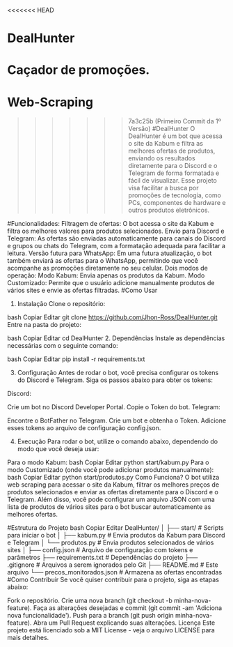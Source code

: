 <<<<<<< HEAD
# DealHunter
Caçador de promoções.
=======
# Web-Scraping
>>>>>>> 7a3c25b (Primeiro Commit da 1º Versão)
#DealHunter
O DealHunter é um bot que acessa o site da Kabum e filtra as melhores ofertas de produtos, enviando os resultados diretamente para o Discord e o Telegram de forma formatada e fácil de visualizar. Esse projeto visa facilitar a busca por promoções de tecnologia, como PCs, componentes de hardware e outros produtos eletrônicos.

#Funcionalidades:
Filtragem de ofertas: O bot acessa o site da Kabum e filtra os melhores valores para produtos selecionados.
Envio para Discord e Telegram: As ofertas são enviadas automaticamente para canais do Discord e grupos ou chats do Telegram, com a formatação adequada para facilitar a leitura.
Versão futura para WhatsApp: Em uma futura atualização, o bot também enviará as ofertas para o WhatsApp, permitindo que você acompanhe as promoções diretamente no seu celular.
Dois modos de operação:
Modo Kabum: Envia apenas os produtos da Kabum.
Modo Customizado: Permite que o usuário adicione manualmente produtos de vários sites e envie as ofertas filtradas.
#Como Usar
1. Instalação
Clone o repositório:

bash
Copiar
Editar
git clone https://github.com/Jhon-Ross/DealHunter.git
Entre na pasta do projeto:

bash
Copiar
Editar
cd DealHunter
2. Dependências
Instale as dependências necessárias com o seguinte comando:

bash
Copiar
Editar
pip install -r requirements.txt

3. Configuração
Antes de rodar o bot, você precisa configurar os tokens do Discord e Telegram. Siga os passos abaixo para obter os tokens:

Discord:

Crie um bot no Discord Developer Portal.
Copie o Token do bot.
Telegram:

Encontre o BotFather no Telegram.
Crie um bot e obtenha o Token.
Adicione esses tokens ao arquivo de configuração config.json.

4. Execução
Para rodar o bot, utilize o comando abaixo, dependendo do modo que você deseja usar:

Para o modo Kabum:
bash
Copiar
Editar
python start/kabum.py
Para o modo Customizado (onde você pode adicionar produtos manualmente):
bash
Copiar
Editar
python start/produtos.py
Como Funciona?
O bot utiliza web scraping para acessar o site da Kabum, filtrar os melhores preços de produtos selecionados e enviar as ofertas diretamente para o Discord e o Telegram. Além disso, você pode configurar um arquivo JSON com uma lista de produtos de vários sites para o bot buscar automaticamente as melhores ofertas.

#Estrutura do Projeto
bash
Copiar
Editar
DealHunter/
│
├── start/                   # Scripts para iniciar o bot
│   ├── kabum.py             # Envia produtos da Kabum para Discord e Telegram
│   └── produtos.py          # Envia produtos selecionados de vários sites
│
├── config.json              # Arquivo de configuração com tokens e parâmetros
├── requirements.txt         # Dependências do projeto
├── .gitignore               # Arquivos a serem ignorados pelo Git
├── README.md                # Este arquivo
└── precos_monitorados.json  # Armazena as ofertas encontradas
#Como Contribuir
Se você quiser contribuir para o projeto, siga as etapas abaixo:

Fork o repositório.
Crie uma nova branch (git checkout -b minha-nova-feature).
Faça as alterações desejadas e commit (git commit -am 'Adiciona nova funcionalidade').
Push para a branch (git push origin minha-nova-feature).
Abra um Pull Request explicando suas alterações.
Licença
Este projeto está licenciado sob a MIT License - veja o arquivo LICENSE para mais detalhes.